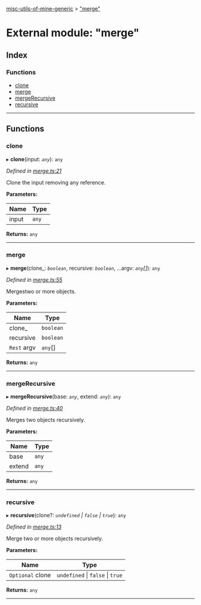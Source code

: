 [misc-utils-of-mine-generic](../README.md) > ["merge"](../modules/_merge_.md)

# External module: "merge"

## Index

### Functions

* [clone](_merge_.md#clone)
* [merge](_merge_.md#merge)
* [mergeRecursive](_merge_.md#mergerecursive)
* [recursive](_merge_.md#recursive)

---

## Functions

<a id="clone"></a>

###  clone

▸ **clone**(input: *`any`*): `any`

*Defined in [merge.ts:21](https://github.com/cancerberoSgx/misc-utils-of-mine/blob/94cb991/misc-utils-of-mine-generic/src/merge.ts#L21)*

Clone the input removing any reference.

**Parameters:**

| Name | Type |
| ------ | ------ |
| input | `any` |

**Returns:** `any`

___
<a id="merge"></a>

###  merge

▸ **merge**(clone_: *`boolean`*, recursive: *`boolean`*, ...argv: *`any`[]*): `any`

*Defined in [merge.ts:55](https://github.com/cancerberoSgx/misc-utils-of-mine/blob/94cb991/misc-utils-of-mine-generic/src/merge.ts#L55)*

Mergestwo or more objects.

**Parameters:**

| Name | Type |
| ------ | ------ |
| clone_ | `boolean` |
| recursive | `boolean` |
| `Rest` argv | `any`[] |

**Returns:** `any`

___
<a id="mergerecursive"></a>

###  mergeRecursive

▸ **mergeRecursive**(base: *`any`*, extend: *`any`*): `any`

*Defined in [merge.ts:40](https://github.com/cancerberoSgx/misc-utils-of-mine/blob/94cb991/misc-utils-of-mine-generic/src/merge.ts#L40)*

Merges two objects recursively.

**Parameters:**

| Name | Type |
| ------ | ------ |
| base | `any` |
| extend | `any` |

**Returns:** `any`

___
<a id="recursive"></a>

###  recursive

▸ **recursive**(clone?: *`undefined` \| `false` \| `true`*): `any`

*Defined in [merge.ts:13](https://github.com/cancerberoSgx/misc-utils-of-mine/blob/94cb991/misc-utils-of-mine-generic/src/merge.ts#L13)*

Merge two or more objects recursively.

**Parameters:**

| Name | Type |
| ------ | ------ |
| `Optional` clone | `undefined` \| `false` \| `true` |

**Returns:** `any`

___

